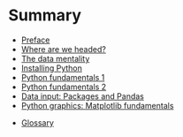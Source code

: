 # Summary

* [Preface](README.md)
* [Where are we headed?](intro.md)
* [The data mentality](data-mentality.md) 
* [Installing Python](installing-python.md)
* [Python fundamentals 1](py-fun1.md) 
* [Python fundamentals 2](py-fun2.md)  
* [Data input: Packages and Pandas](pandas-input.md)
* [Python graphics: Matplotlib fundamentals](graphs1.md)

<!--

* [Image practice](image_practice.md)
* [Shaping data:  Pandas revisited](pandas-munging.md)
* [Updating Python: conda and pip](conda-pip.md)

* [Emerging market indicators](emerging.md)
* [Business cycle indicators](indicators.md)
* [Describing data 1:  Distributions of things](random.md)
* [Other cool stuff](other.md)
--> 

* [Glossary](glossary.md)
